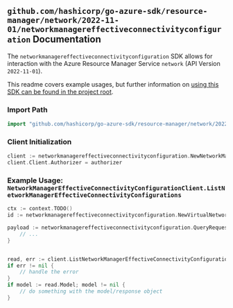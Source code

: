 
## `github.com/hashicorp/go-azure-sdk/resource-manager/network/2022-11-01/networkmanagereffectiveconnectivityconfiguration` Documentation

The `networkmanagereffectiveconnectivityconfiguration` SDK allows for interaction with the Azure Resource Manager Service `network` (API Version `2022-11-01`).

This readme covers example usages, but further information on [using this SDK can be found in the project root](https://github.com/hashicorp/go-azure-sdk/tree/main/docs).

### Import Path

```go
import "github.com/hashicorp/go-azure-sdk/resource-manager/network/2022-11-01/networkmanagereffectiveconnectivityconfiguration"
```


### Client Initialization

```go
client := networkmanagereffectiveconnectivityconfiguration.NewNetworkManagerEffectiveConnectivityConfigurationClientWithBaseURI("https://management.azure.com")
client.Client.Authorizer = authorizer
```


### Example Usage: `NetworkManagerEffectiveConnectivityConfigurationClient.ListNetworkManagerEffectiveConnectivityConfigurations`

```go
ctx := context.TODO()
id := networkmanagereffectiveconnectivityconfiguration.NewVirtualNetworkID("12345678-1234-9876-4563-123456789012", "example-resource-group", "virtualNetworkValue")

payload := networkmanagereffectiveconnectivityconfiguration.QueryRequestOptions{
	// ...
}


read, err := client.ListNetworkManagerEffectiveConnectivityConfigurations(ctx, id, payload)
if err != nil {
	// handle the error
}
if model := read.Model; model != nil {
	// do something with the model/response object
}
```
